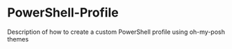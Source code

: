 # PowerShell-Profile
Description of how to create a custom PowerShell profile using oh-my-posh themes

